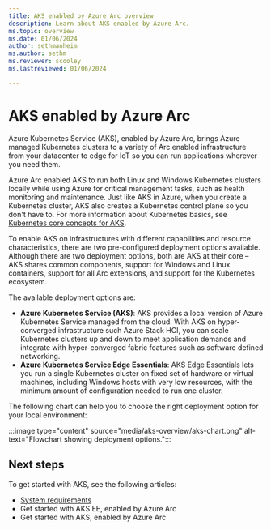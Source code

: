 ```yaml
---
title: AKS enabled by Azure Arc overview
description: Learn about AKS enabled by Azure Arc.
ms.topic: overview
ms.date: 01/06/2024
author: sethmanheim
ms.author: sethm 
ms.reviewer: scooley
ms.lastreviewed: 01/06/2024

---
```


# AKS enabled by Azure Arc

Azure Kubernetes Service (AKS), enabled by Azure Arc, brings Azure managed Kubernetes clusters to a variety of Arc enabled infrastructure from your datacenter to edge  for IoT so you can run applications wherever you need them. 

Azure Arc enabled AKS to run both Linux and Windows Kubernetes clusters locally while using Azure for critical management tasks, such as health monitoring and maintenance. Just like AKS in Azure, when you create a Kubernetes cluster, AKS also creates a Kubernetes control plane so you don't have to. For more information about Kubernetes basics, see [Kubernetes core concepts for AKS](kubernetes-concepts.md).

To enable AKS on infrastructures with different capabilities and resource characteristics, there are two pre-configured deployment options available. Although there are two deployment options, both are AKS at their core – AKS shares common components, support for Windows and Linux containers, support for all Arc extensions, and support for the Kubernetes ecosystem.

The available deployment options are:

- **Azure Kubernetes Service (AKS)**: AKS provides a local version of Azure Kubernetes Service managed from the cloud. With AKS on hyper-converged infrastructure such Azure Stack HCI, you can scale Kubernetes clusters up and down to meet application demands and integrate with hyper-converged fabric features such as software defined networking.
- **Azure Kubernetes Service Edge Essentials**: AKS Edge Essentials lets you run a single Kubernetes cluster on fixed set of hardware or virtual machines, including Windows hosts with very low resources, with the minimum amount of configuration needed to run one cluster.

The following chart can help you to choose the right deployment option for your local environment:

:::image type="content" source="media/aks-overview/aks-chart.png" alt-text="Flowchart showing deployment options.":::

## Next steps

To get started with AKS, see the following articles:

- [System requirements](aks-hci-network-system-requirements.md)
- Get started with AKS EE, enabled by Azure Arc
- Get started with AKS, enabled by Azure Arc

